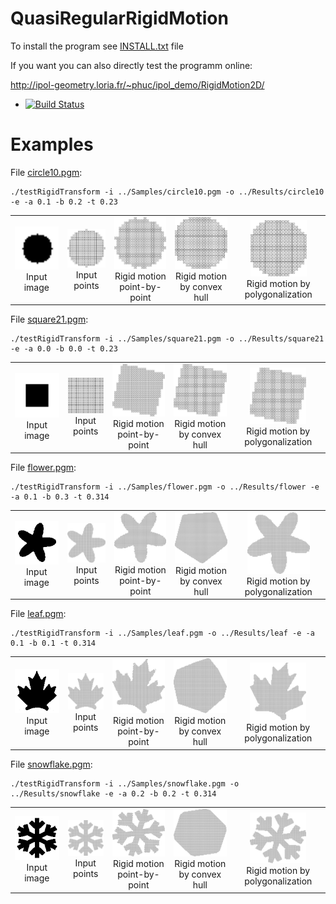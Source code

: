 # QuasiRegularRigidMotion

To install the program see <a href="https://github.com/ngophuc/QuasiRegularRigidMotion/blob/master/INSTALL.txt">INSTALL.txt</a> file


If you want you can also directly test the programm online:

http://ipol-geometry.loria.fr/~phuc/ipol_demo/RigidMotion2D/


* [![Build Status](https://travis-ci.org/ngophuc/QuasiRegularRigidMotion.svg?branch=master)](https://travis-ci.org/ngophuc/QuasiRegularRigidMotion)

# Examples

<p>File <a href="https://github.com/ngophuc/QuasiRegularRigidMotion/blob/master/Samples/circle10.pgm">circle10.pgm</a>: </p>&#x000A;&#x000A;
<pre class="code highlight js-syntax-highlight plaintext">
<code>./testRigidTransform -i ../Samples/circle10.pgm -o ../Results/circle10 -e -a 0.1 -b 0.2 -t 0.23</code>
</pre>&#x000A;&#x000A;
<p>
	<table cellpadding="5">
		<tr>
		<td align="center" valign="center">
			<a href="https://github.com/ngophuc/QuasiRegularRigidMotion/blob/master/Samples/circle10.png">
				<img width="150" src="https://github.com/ngophuc/QuasiRegularRigidMotion/blob/master/Samples/circle10.png" alt="Input image" />
			</a>	
		<br />
		Input image
		</td>		
		<td align="center" valign="center">
			<a href="https://github.com/ngophuc/QuasiRegularRigidMotion/blob/master/Results/circle10_points.eps">
				<img width="120" src="https://github.com/ngophuc/QuasiRegularRigidMotion/blob/master/Results/circle10_points.png" alt="Input points" />
			</a>	
		<br />
		Input points
		</td>
		<td align="center" valign="center">
			<a href="https://github.com/ngophuc/QuasiRegularRigidMotion/blob/master/Results/circle10_tpoint.eps">
				<img width="100" src="https://github.com/ngophuc/QuasiRegularRigidMotion/blob/master/Results/circle10_tpoint.png" alt="T_point" />
			</a>
		<br />
		Rigid motion point-by-point
		</td>
    		<td align="center" valign="center">
			<a href="https://github.com/ngophuc/QuasiRegularRigidMotion/blob/master/Results/circle10_thull.eps">
				<img width="90" src="https://github.com/ngophuc/QuasiRegularRigidMotion/blob/master/Results/circle10_thull.png" alt="T_hull" />
			</a>
		<br />
		Rigid motion by convex hull
		</td>  
		<td align="center" valign="center">
			<a href="https://github.com/ngophuc/QuasiRegularRigidMotion/blob/master/Results/circle10_tpoly.pdf">
				<img width="90" src="https://github.com/ngophuc/QuasiRegularRigidMotion/blob/master/Results/circle10_tpoly.png" alt="T_poly" />
			</a>
		<br />
		Rigid motion by polygonalization
		</td>  	
		</tr>
	</table>
</p>

<p>File <a href="https://github.com/ngophuc/QuasiRegularRigidMotion/blob/master/Samples/square21.pgm">square21.pgm</a>: </p>&#x000A;&#x000A;
<pre class="code highlight js-syntax-highlight plaintext">
<code>./testRigidTransform -i ../Samples/square21.pgm -o ../Results/square21 -e -a 0.0 -b 0.0 -t 0.23</code>
</pre>&#x000A;&#x000A;
<p>
	<table cellpadding="5">
		<tr>
		<td align="center" valign="center">
			<a href="https://github.com/ngophuc/QuasiRegularRigidMotion/blob/master/Samples/square21.png">
				<img width="150" src="https://github.com/ngophuc/QuasiRegularRigidMotion/blob/master/Samples/square21.png" alt="Input image" />
			</a>	
		<br />
		Input image
		</td>		
		<td align="center" valign="center">
			<a href="https://github.com/ngophuc/QuasiRegularRigidMotion/blob/master/Results/square21_points.eps">
				<img width="100" src="https://github.com/ngophuc/QuasiRegularRigidMotion/blob/master/Results/square21_points.png" alt="Input points" />
			</a>	
		<br />
		Input points
		</td>
		<td align="center" valign="center">
			<a href="https://github.com/ngophuc/QuasiRegularRigidMotion/blob/master/Results/square21_tpoint.eps">
				<img width="100" src="https://github.com/ngophuc/QuasiRegularRigidMotion/blob/master/Results/square21_tpoint.png" alt="T_point" />
			</a>
		<br />
		Rigid motion point-by-point
		</td>
    		<td align="center" valign="center">
			<a href="https://github.com/ngophuc/QuasiRegularRigidMotion/blob/master/Results/square21_thull.eps">
				<img width="90" src="https://github.com/ngophuc/QuasiRegularRigidMotion/blob/master/Results/square21_thull.png" alt="T_hull" />
			</a>
		<br />
		Rigid motion by convex hull
		</td>  
		<td align="center" valign="center">
			<a href="https://github.com/ngophuc/QuasiRegularRigidMotion/blob/master/Results/square21_tpoly.eps">
				<img width="90" src="https://github.com/ngophuc/QuasiRegularRigidMotion/blob/master/Results/square21_tpoly.png" alt="T_poly" />
			</a>
		<br />
		Rigid motion by polygonalization
		</td>  	
		</tr>
	</table>
</p>

<p>File <a href="https://github.com/ngophuc/QuasiRegularRigidMotion/blob/master/Samples/flower.pgm">flower.pgm</a>: </p>&#x000A;&#x000A;
<pre class="code highlight js-syntax-highlight plaintext">
<code>./testRigidTransform -i ../Samples/flower.pgm -o ../Results/flower -e -a 0.1 -b 0.3 -t 0.314</code>
</pre>&#x000A;&#x000A;
<p>
	<table cellpadding="5">
		<tr>
		<td align="center" valign="center">
			<a href="https://github.com/ngophuc/QuasiRegularRigidMotion/blob/master/Samples/flower.png">
				<img width="150" src="https://github.com/ngophuc/QuasiRegularRigidMotion/blob/master/Samples/flower.png" alt="Input image" />
			</a>	
		<br />
		Input image
		</td>		
		<td align="center" valign="center">
			<a href="https://github.com/ngophuc/QuasiRegularRigidMotion/blob/master/Results/flower_points.eps">
				<img width="120" src="https://github.com/ngophuc/QuasiRegularRigidMotion/blob/master/Results/flower_points.png" alt="Input points" />
			</a>	
		<br />
		Input points
		</td>
		<td align="center" valign="center">
			<a href="https://github.com/ngophuc/QuasiRegularRigidMotion/blob/master/Results/flower_tpoint.eps">
				<img width="100" src="https://github.com/ngophuc/QuasiRegularRigidMotion/blob/master/Results/flower_tpoint.png" alt="T_point" />
			</a>
		<br />
		Rigid motion point-by-point
		</td>
    		<td align="center" valign="center">
			<a href="https://github.com/ngophuc/QuasiRegularRigidMotion/blob/master/Results/flower_thull.eps">
				<img width="100" src="https://github.com/ngophuc/QuasiRegularRigidMotion/blob/master/Results/flower_thull.png" alt="T_hull" />
			</a>
		<br />
		Rigid motion by convex hull
		</td>  
		<td align="center" valign="center">
			<a href="https://github.com/ngophuc/QuasiRegularRigidMotion/blob/master/Results/flower_tpoly.eps">
				<img width="100" src="https://github.com/ngophuc/QuasiRegularRigidMotion/blob/master/Results/flower_tpoly.png" alt="T_poly" />
			</a>
		<br />
		Rigid motion by polygonalization
		</td>  	
		</tr>
	</table>
</p>

<p>File <a href="https://github.com/ngophuc/QuasiRegularRigidMotion/blob/master/Samples/leaf.pgm">leaf.pgm</a>: </p>&#x000A;&#x000A;
<pre class="code highlight js-syntax-highlight plaintext">
<code>./testRigidTransform -i ../Samples/leaf.pgm -o ../Results/leaf -e -a 0.1 -b 0.1 -t 0.314</code>
</pre>&#x000A;&#x000A;
<p>
	<table cellpadding="5">
		<tr>
		<td align="center" valign="center">
			<a href="https://github.com/ngophuc/QuasiRegularRigidMotion/blob/master/Samples/leaf.png">
				<img width="150" src="https://github.com/ngophuc/QuasiRegularRigidMotion/blob/master/Samples/leaf.png" alt="Input image" />
			</a>	
		<br />
		Input image
		</td>		
		<td align="center" valign="center">
			<a href="https://github.com/ngophuc/QuasiRegularRigidMotion/blob/master/Results/leaf_points.eps">
				<img width="100" src="https://github.com/ngophuc/QuasiRegularRigidMotion/blob/master/Results/leaf_points.png" alt="Input points" />
			</a>	
		<br />
		Input points
		</td>
		<td align="center" valign="center">
			<a href="https://github.com/ngophuc/QuasiRegularRigidMotion/blob/master/Results/leaf_tpoint.eps">
				<img width="100" src="https://github.com/ngophuc/QuasiRegularRigidMotion/blob/master/Results/leaf_tpoint.png" alt="T_point" />
			</a>
		<br />
		Rigid motion point-by-point
		</td>
    		<td align="center" valign="center">
			<a href="https://github.com/ngophuc/QuasiRegularRigidMotion/blob/master/Results/leaf_thull.eps">
				<img width="90" src="https://github.com/ngophuc/QuasiRegularRigidMotion/blob/master/Results/leaf_thull.png" alt="T_hull" />
			</a>
		<br />
		Rigid motion by convex hull
		</td>  
		<td align="center" valign="center">
			<a href="https://github.com/ngophuc/QuasiRegularRigidMotion/blob/master/Results/leaf_tpoly.eps">
				<img width="90" src="https://github.com/ngophuc/QuasiRegularRigidMotion/blob/master/Results/leaf_tpoly.png" alt="T_poly" />
			</a>
		<br />
		Rigid motion by polygonalization
		</td>  	
		</tr>
	</table>
</p>

<p>File <a href="https://github.com/ngophuc/QuasiRegularRigidMotion/blob/master/Samples/snowflake.pgm">snowflake.pgm</a>: </p>&#x000A;&#x000A;
<pre class="code highlight js-syntax-highlight plaintext">
<code>./testRigidTransform -i ../Samples/snowflake.pgm -o ../Results/snowflake -e -a 0.2 -b 0.2 -t 0.314</code>
</pre>&#x000A;&#x000A;
<p>
	<table cellpadding="5">
		<tr>
		<td align="center" valign="center">
			<a href="https://github.com/ngophuc/QuasiRegularRigidMotion/blob/master/Samples/snowflake.png">
				<img width="150" src="https://github.com/ngophuc/QuasiRegularRigidMotion/blob/master/Samples/snowflake.png" alt="Input image" />
			</a>	
		<br />
		Input image
		</td>		
		<td align="center" valign="center">
			<a href="https://github.com/ngophuc/QuasiRegularRigidMotion/blob/master/Results/snowflake_points.eps">
				<img width="100" src="https://github.com/ngophuc/QuasiRegularRigidMotion/blob/master/Results/snowflake_points.png" alt="Input points" />
			</a>	
		<br />
		Input points
		</td>
		<td align="center" valign="center">
			<a href="https://github.com/ngophuc/QuasiRegularRigidMotion/blob/master/Results/snowflake_tpoint.eps">
				<img width="100" src="https://github.com/ngophuc/QuasiRegularRigidMotion/blob/master/Results/snowflake_tpoint.png" alt="T_point" />
			</a>
		<br />
		Rigid motion point-by-point
		</td>
    		<td align="center" valign="center">
			<a href="https://github.com/ngophuc/QuasiRegularRigidMotion/blob/master/Results/snowflake_thull.eps">
				<img width="90" src="https://github.com/ngophuc/QuasiRegularRigidMotion/blob/master/Results/snowflake_thull.png" alt="T_hull" />
			</a>
		<br />
		Rigid motion by convex hull
		</td>  
		<td align="center" valign="center">
			<a href="https://github.com/ngophuc/QuasiRegularRigidMotion/blob/master/Results/snowflake_tpoly.eps">
				<img width="90" src="https://github.com/ngophuc/QuasiRegularRigidMotion/blob/master/Results/snowflake_tpoly.png" alt="T_poly" />
			</a>
		<br />
		Rigid motion by polygonalization
		</td>  	
		</tr>
	</table>
</p>
